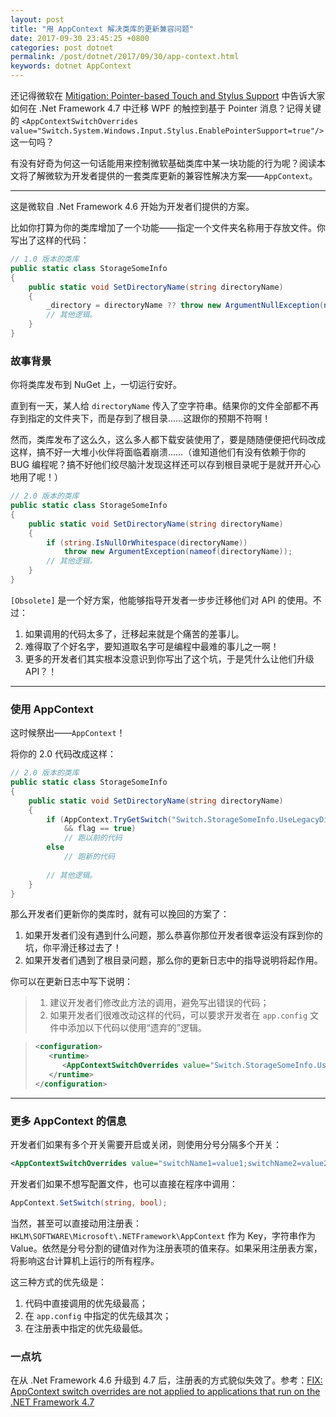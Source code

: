 ```yaml
---
layout: post
title: "用 AppContext 解决类库的更新兼容问题"
date: 2017-09-30 23:45:25 +0800
categories: post dotnet
permalink: /post/dotnet/2017/09/30/app-context.html
keywords: dotnet AppContext
---
```


还记得微软在 [Mitigation: Pointer-based Touch and Stylus Support](https://docs.microsoft.com/en-us/dotnet/framework/migration-guide/mitigation-pointer-based-touch-and-stylus-support) 中告诉大家如何在 .Net Framework 4.7 中迁移 WPF 的触控到基于 Pointer 消息？记得关键的 `<AppContextSwitchOverrides value="Switch.System.Windows.Input.Stylus.EnablePointerSupport=true"/>` 这一句吗？

有没有好奇为何这一句话能用来控制微软基础类库中某一块功能的行为呢？阅读本文将了解微软为开发者提供的一套类库更新的兼容性解决方案——`AppContext`。

---

这是微软自 .Net Framework 4.6 开始为开发者们提供的方案。

比如你打算为你的类库增加了一个功能——指定一个文件夹名称用于存放文件。你写出了这样的代码：

```csharp
// 1.0 版本的类库
public static class StorageSomeInfo
{
    public static void SetDirectoryName(string directoryName)
    {
        _directory = directoryName ?? throw new ArgumentNullException(nameof(directoryName));
        // 其他逻辑。
    }
}
```

### 故事背景

你将类库发布到 NuGet 上，一切运行安好。

直到有一天，某人给 `directoryName` 传入了空字符串。结果你的文件全部都不再存到指定的文件夹下，而是存到了根目录……这跟你的预期不符啊！

然而，类库发布了这么久，这么多人都下载安装使用了，要是随随便便把代码改成这样，搞不好一大堆小伙伴将面临着崩溃……（谁知道他们有没有依赖于你的 BUG 编程呢？搞不好他们绞尽脑汁发现这样还可以存到根目录呢于是就开开心心地用了呢！）

```csharp
// 2.0 版本的类库
public static class StorageSomeInfo
{
    public static void SetDirectoryName(string directoryName)
    {
        if (string.IsNullOrWhitespace(directoryName))
            throw new ArgumentException(nameof(directoryName));
        // 其他逻辑。
    }
}
```

`[Obsolete]` 是一个好方案，他能够指导开发者一步步迁移他们对 API 的使用。不过：

1. 如果调用的代码太多了，迁移起来就是个痛苦的差事儿。
1. 难得取了个好名字，要知道取名字可是编程中最难的事儿之一啊！
1. 更多的开发者们其实根本没意识到你写出了这个坑，于是凭什么让他们升级 API？！

---

### 使用 AppContext

这时候祭出——`AppContext`！

将你的 2.0 代码改成这样：

```csharp
// 2.0 版本的类库
public static class StorageSomeInfo
{
    public static void SetDirectoryName(string directoryName)
    {
        if (AppContext.TryGetSwitch("Switch.StorageSomeInfo.UseLegacyDirectoryName", out var flag)
            && flag == true)
            // 跑以前的代码
        else
            // 跑新的代码
         
        // 其他逻辑。
    }
}
```

那么开发者们更新你的类库时，就有可以挽回的方案了：

1. 如果开发者们没有遇到什么问题，那么恭喜你那位开发者很幸运没有踩到你的坑，你平滑迁移过去了！
1. 如果开发者们遇到了根目录问题，那么你的更新日志中的指导说明将起作用。

你可以在更新日志中写下说明：

> 1. 建议开发者们修改此方法的调用，避免写出错误的代码；
> 1. 如果开发者们很难改动这样的代码，可以要求开发者在 `app.config` 文件中添加以下代码以使用“遗弃的”逻辑。

> ```xml
> <configuration>  
>    <runtime>  
>       <AppContextSwitchOverrides value="Switch.StorageSomeInfo.UseLegacyDirectoryName=true" />   
>    </runtime>  
> </configuration>  
> ```

---

### 更多 AppContext 的信息

开发者们如果有多个开关需要开启或关闭，则使用分号分隔多个开关：

```xml
<AppContextSwitchOverrides value="switchName1=value1;switchName2=value2" /> 
```

开发者们如果不想写配置文件，也可以直接在程序中调用：

```csharp
AppContext.SetSwitch(string, bool);
```

当然，甚至可以直接动用注册表：`HKLM\SOFTWARE\Microsoft\.NETFramework\AppContext` 作为 Key，字符串作为 Value。依然是分号分割的键值对作为注册表项的值来存。如果采用注册表方案，将影响这台计算机上运行的所有程序。

这三种方式的优先级是：

1. 代码中直接调用的优先级最高；
1. 在 `app.config` 中指定的优先级其次；
1. 在注册表中指定的优先级最低。

### 一点坑

在从 .Net Framework 4.6 升级到 4.7 后，注册表的方式貌似失效了。参考：[FIX: AppContext switch overrides are not applied to applications that run on the .NET Framework 4.7](https://support.microsoft.com/en-us/help/4036977/fix-appcontext-switch-overrides-are-not-applied-to-applications-that-r)
